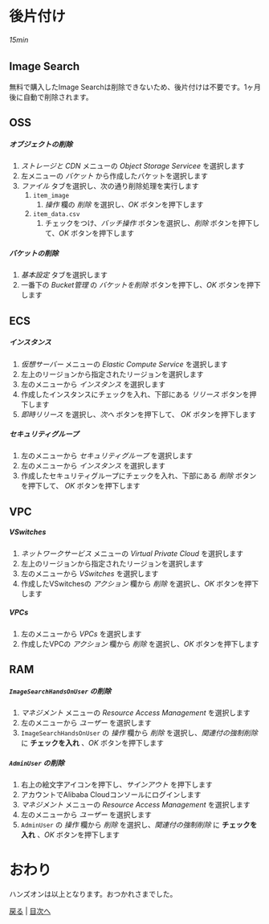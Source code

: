 # 後片付け
###### 15min

## Image Search
無料で購入したImage Searchは削除できないため、後片付けは不要です。1ヶ月後に自動で削除されます。

## OSS
##### オブジェクトの削除
1. *ストレージと CDN* メニューの *Object Storage Servicee* を選択します
1. 左メニューの *バケット* から作成したバケットを選択します
1. *ファイル* タブを選択し、次の通り削除処理を実行します
    1. `item_image`
        1. *操作* 欄の *削除* を選択し、*OK* ボタンを押下します
    1. `item_data.csv`
        1. チェックをつけ、*バッチ操作* ボタンを選択し、*削除* ボタンを押下して、*OK* ボタンを押下します

##### バケットの削除
1. *基本設定* タブを選択します
1. 一番下の *Bucket管理* の *バケットを削除* ボタンを押下し、*OK* ボタンを押下します

## ECS
##### インスタンス
1. *仮想サーバー* メニューの *Elastic Compute Service* を選択します
1. 左上のリージョンから指定されたリージョンを選択します
1. 左のメニューから *インスタンス* を選択します
1. 作成したインスタンスにチェックを入れ、下部にある *リリース* ボタンを押下します
1. *即時リリース* を選択し、*次へ* ボタンを押下して、 *OK* ボタンを押下します

##### セキュリティグループ
1. 左のメニューから *セキュリティグループ* を選択します
1. 左のメニューから *インスタンス* を選択します
1. 作成したセキュリティグループにチェックを入れ、下部にある *削除* ボタンを押下して、 *OK* ボタンを押下します

## VPC
##### VSwitches
1. *ネットワークサービス* メニューの *Virtual Private Cloud* を選択します
1. 左上のリージョンから指定されたリージョンを選択します
1. 左のメニューから *VSwitches* を選択します
1. 作成したVSwitchesの *アクション* 欄から *削除* を選択し、*OK* ボタンを押下します

##### VPCs
1. 左のメニューから *VPCs* を選択します
1. 作成したVPCの *アクション* 欄から *削除* を選択し、*OK* ボタンを押下します

## RAM
##### `ImageSearchHandsOnUser` の削除
1. *マネジメント* メニューの *Resource Access Management* を選択します
1. 左のメニューから *ユーザー* を選択します
1. `ImageSearchHandsOnUser` の *操作* 欄から *削除* を選択し、*関連付の強制削除* に **チェックを入れ** 、*OK* ボタンを押下します

##### `AdminUser` の削除
1. 右上の絵文字アイコンを押下し、*サインアウト* を押下します
1. アカウントでAlibaba Cloudコンソールにログインします
1. *マネジメント* メニューの *Resource Access Management* を選択します
1. 左のメニューから *ユーザー* を選択します
1. `AdminUser` の *操作* 欄から *削除* を選択し、*関連付の強制削除* に **チェックを入れ** 、*OK* ボタンを押下します

# おわり
ハンズオンは以上となります。おつかれさまでした。

[戻る](Step10.md) | [目次へ](README.md)
